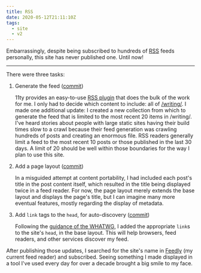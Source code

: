 ```yaml
---
title: RSS
date: 2020-05-12T21:11:10Z
tags:
  - site
  - v2
---
```



Embarrassingly, despite being subscribed to hundreds of [RSS] feeds personally, this site has never published one. Until now!

-----

There were three tasks:

1. Generate the feed ([commit][c1])
   
   11ty provides an easy-to-use [RSS plugin] that does the bulk of the work for me. I only had to decide which content to include: all of [/writing/]. I made one additional update: I created a new collection from which to generate the feed that is limited to the most recent 20 items in /writing/. I've heard stories about people with large static sites having their build times slow to a crawl because their feed generation was crawling hundreds of posts and creating an enormous file. RSS readers generally limit a feed to the most recent 10 posts or those published in the last 30 days. A limit of 20 should be well within those boundaries for the way I plan to use this site.

1. Add a page layout ([commit][c2])

   In a misguided attempt at content portability, I had included each post's title in the post content itself, which resulted in the title being displayed twice in a feed reader. For now, the page layout merely extends the base layout and displays the page's title, but I can imagine many more eventual features, mostly regarding the display of metadata.

1. Add `link` tags to the `head`, for auto-discovery ([commit][c3])

   Following the [guidance of the WHATWG], I added the appropriate `link`s to the site's `head`, in the base layout. This will help browsers, feed readers, and other services discover my feed.

After publishing those updates, I searched for the site's name in [Feedly] (my current feed reader) and subscribed. Seeing something I made displayed in a tool I've used every day for over a decade brought a big smile to my face.

[RSS]: https://en.wikipedia.org/wiki/RSS
[RSS plugin]: https://www.11ty.dev/docs/plugins/rss/
[/writing/]: /writing/
[guidance of the WHATWG]: https://blog.whatwg.org/feed-autodiscovery
[Feedly]: https://feedly.com/

[c1]: https://github.com/kylegach/kylegach.com/commit/e9374f2bdbc1235ff11148d6f38afbeb935bdda2
[c2]: https://github.com/kylegach/kylegach.com/commit/8c7e531f1ec60f51412cffb945b830b385b8cbc9
[c3]: https://github.com/kylegach/kylegach.com/commit/540e1a6f5a879150d2bcc2f1135923546b379f6e